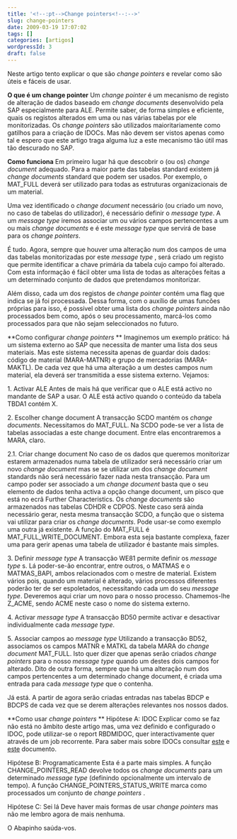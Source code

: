 ```yaml
---
title: '<!--:pt-->Change pointers<!--:-->'
slug: change-pointers
date: 2009-03-19 17:07:02
tags: []
categories: [artigos]
wordpressId: 3
draft: false
---
```

Neste artigo tento explicar o que são _change pointers_ e revelar como são úteis e fáceis de usar.

**O que é um change pointer**
Um _change pointer_ é um mecanismo de registo de alteração de dados baseado em _change documents_ desenvolvido pela SAP especialmente para ALE. Permite saber, de forma simples e eficiente, quais os registos alterados em uma ou nas várias tabelas por ele monitorizadas. Os _change pointers_ são utilizados maioritariamente como gatilhos para a criação de IDOCs. Mas não devem ser vistos apenas como tal e espero que este artigo traga alguma luz a este mecanismo tão útil mas tão descurado no SAP.

<!--more-->

**Como funciona**
Em primeiro lugar há que descobrir o (ou os) _change document_ adequado. Para a maior parte das tabelas standard existem já _change documents_ standard que podem ser usados. Por exemplo, o MAT_FULL deverá ser utilizado para todas as estruturas organizacionais de um material.

Uma vez identificado o _change document_ necessário (ou criado um novo, no caso de tabelas do utilizador), é necessário definir o _message type_. A um _message type_ iremos associar um ou vários campos pertencentes a um ou mais _change documents_ e é este _message type_ que servirá de base para os _change pointers_.

É tudo. Agora, sempre que houver uma alteração num dos campos de uma das tabelas monitorizadas por este _message type_ , será criado um registo que permite identificar a chave primária da tabela cujo campo foi alterado. Com esta informação é fácil obter uma lista de todas as alterações feitas a um determinado conjunto de dados que pretendamos monitorizar.

Além disso, cada um dos registos de _change pointer_ contém uma flag que indica se já foi processada. Dessa forma, com o auxílio de umas funcões próprias para isso, é possível obter uma lista dos _change pointers_ ainda não processados bem como, após o seu processamento, marcá-los como processados para que não sejam seleccionados no futuro.

**Como configurar _change pointers_ **
Imaginemos um exemplo prático: há um sistema externo ao SAP que necessita de manter uma lista dos seus materiais. Mas este sistema necessita apenas de guardar dois dados: código de material (MARA-MATNR) e grupo de mercadorias (MARA-MAKTL). De cada vez que há uma alteração a um destes campos num material, ela deverá ser transmitida a esse sistema externo. Vejamos:

1\. Activar ALE
Antes de mais há que verificar que o ALE está activo no mandante de SAP a usar. O ALE está activo quando o conteúdo da tabela TBDA1 contém X.

2\. Escolher change document
A transacção SCDO mantém os _change documents_. Necessitamos do MAT_FULL. Na SCDO pode-se ver a lista de tabelas associadas a este change document. Entre elas encontraremos a MARA, claro.

2.1. Criar change document
No caso de os dados que queremos monitorizar estarem armazenados numa tabela de utilizador será necessário criar um novo _change document_ mas se se utilizar um dos _change document_ standards não será necessário fazer nada nesta transacção. Para um campo poder ser associado a um _change document_ basta que o seu elemento de dados tenha activa a opção change document, um pisco que está no ecrã Further Characteristics. Os _change documents_ são armazenados nas tabelas CDHDR e CDPOS. Neste caso será ainda necessário gerar, nesta mesma transacção SCDO, a função que o sistema vai utilizar para criar os _change documents_. Pode usar-se como exemplo uma outra já existente. A função do MAT_FULL é MAT_FULL_WRITE_DOCUMENT. Embora esta seja bastante complexa, fazer uma para gerir apenas uma tabela de utilizador é bastante mais simples.

3\. Definir _message type_
A transacção WE81 permite definir os _message type_ s. Lá poder-se-ão encontrar, entre outros, o MATMAS e o MATMAS_BAPI, ambos relacionados com o mestre de material. Existem vários pois, quando um material é alterado, vários processos diferentes poderão ter de ser espoletados, necessitando cada um do seu _message type_. Deveremos aqui criar um novo para o nosso processo. Chamemos-lhe Z_ACME, sendo ACME neste caso o nome do sistema externo.

4\. Activar _message type_
A transacção BD50 permite activar e desactivar individualmente cada _message type_.

5\. Associar campos ao _message type_
Utilizando a transacção BD52, associamos os campos MATNR e MATKL da tabela MARA do _change document_ MAT_FULL. Isto quer dizer que apenas serão criados _change pointers_ para o nosso _message type_ quando um destes dois campos for alterado. Dito de outra forma, sempre que há uma alteração num dos campos pertencentes a um determinado change document, é criada uma entrada para cada _message type_ que o contenha.

Já está. A partir de agora serão criadas entradas nas tabelas BDCP e BDCPS de cada vez que se derem alterações relevantes nos nossos dados.

**Como usar _change pointers_ **
Hipótese A: IDOC
Explicar como se faz não está no âmbito deste artigo mas, uma vez definido e configurado o IDOC, pode utilizar-se o report RBDMIDOC, quer interactivamente quer através de um job recorrente. Para saber mais sobre IDOCs consultar [este][1] e [este][2] documento.

Hipótese B: Programaticamente
Esta é a parte mais simples. A função CHANGE_POINTERS_READ devolve todos os _change documents_ para um determinado _message type_ (definindo opcionalmente um intervalo de tempo). A função CHANGE_POINTERS_STATUS_WRITE marca como processados um conjunto de _change pointers_ .

Hipótese C: Sei lá
Deve haver mais formas de usar _change pointers_ mas não me lembro agora de mais nenhuma.

O Abapinho saúda-vos.

   [1]: https://www.scribd.com/doc/24447/SAP-R3-IDoc-Cookbook-for-EDI-and-Interfaces-by-Axel-Angeli
   [2]: https://www.scribd.com/doc/5884984/Idoc-Quick-Reference-Sheet
